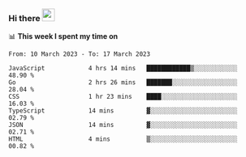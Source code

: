 ### Hi there <a href="https://www.gautamkrishnar.com/"><img src="https://media.giphy.com/media/hvRJCLFzcasrR4ia7z/giphy.gif" width="25px"></a>

📊 **This week I spent my time on**

<!--START_SECTION:waka-->

```text
From: 10 March 2023 - To: 17 March 2023

JavaScript            4 hrs 14 mins   ████████████▒░░░░░░░░░░░░   48.90 %
Go                    2 hrs 26 mins   ███████░░░░░░░░░░░░░░░░░░   28.04 %
CSS                   1 hr 23 mins    ████░░░░░░░░░░░░░░░░░░░░░   16.03 %
TypeScript            14 mins         ▓░░░░░░░░░░░░░░░░░░░░░░░░   02.79 %
JSON                  14 mins         ▓░░░░░░░░░░░░░░░░░░░░░░░░   02.71 %
HTML                  4 mins          ▒░░░░░░░░░░░░░░░░░░░░░░░░   00.82 %
```

<!--END_SECTION:waka-->
